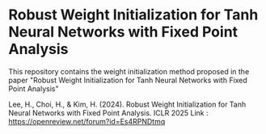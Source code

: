# Robust Weight Initialization for Tanh Neural Networks with Fixed Point Analysis

This repository contains the weight initialization method proposed in the paper "Robust Weight Initialization for Tanh Neural Networks with Fixed Point Analysis"

Lee, H., Choi, H., & Kim, H. (2024). Robust Weight Initialization for Tanh Neural Networks with Fixed Point Analysis. ICLR 2025 
Link : https://openreview.net/forum?id=Es4RPNDtmq 
